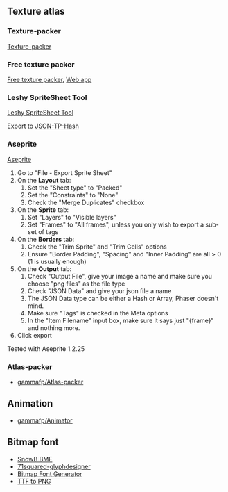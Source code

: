 ## Texture atlas

### Texture-packer

[Texture-packer](https://www.codeandweb.com/texturepacker)

### Free texture packer

[Free texture packer](http://free-tex-packer.com/), [Web app](http://free-tex-packer.com/app/)

### Leshy SpriteSheet Tool

[Leshy SpriteSheet Tool](https://www.leshylabs.com/apps/sstool/)

Export to [JSON-TP-Hash](https://www.leshylabs.com/blog/posts/2013-12-03-Leshy_SpriteSheet_Tool.html#json-tp-hash)

### Aseprite

[Aseprite](https://www.aseprite.org/)

1. Go to "File - Export Sprite Sheet"
1. On the **Layout** tab:
   1. Set the "Sheet type" to "Packed"
   1. Set the "Constraints" to "None"
   1. Check the "Merge Duplicates" checkbox
1. On the **Sprite** tab:
    1. Set "Layers" to "Visible layers"
    1. Set "Frames" to "All frames", unless you only wish to export a sub-set of tags
1. On the **Borders** tab:
    1. Check the "Trim Sprite" and "Trim Cells" options
    1. Ensure "Border Padding", "Spacing" and "Inner Padding" are all > 0 (1 is usually enough)    
1. On the **Output** tab:
    1. Check "Output File", give your image a name and make sure you choose "png files" as the file type
    1. Check "JSON Data" and give your json file a name
    1. The JSON Data type can be either a Hash or Array, Phaser doesn't mind.
    1. Make sure "Tags" is checked in the Meta options
    1. In the "Item Filename" input box, make sure it says just "{frame}" and nothing more.
1. Click export

Tested with Aseprite 1.2.25

### Atlas-packer

- [gammafp/Atlas-packer](https://gammafp.com/tool/atlas-packer/)

## Animation

- [gammafp/Animator](https://gammafp.com/tool/animator/)

## Bitmap font

- [SnowB BMF](https://snowb.org/)
- [71squared-glyphdesigner](http://www.71squared.com/glyphdesigner)
- [Bitmap Font Generator](https://www.angelcode.com/products/bmfont/)
- [TTF to PNG](https://ttf2png.ga)